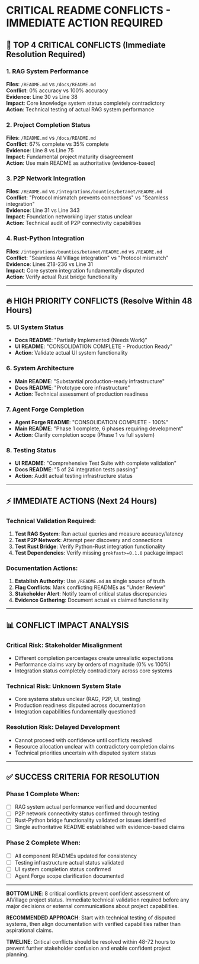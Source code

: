 # CRITICAL README CONFLICTS - IMMEDIATE ACTION REQUIRED

## 🚨 TOP 4 CRITICAL CONFLICTS (Immediate Resolution Required)

### 1. **RAG System Performance** 
**Files**: `/README.md` vs `/docs/README.md`  
**Conflict**: 0% accuracy vs 100% accuracy  
**Evidence**: Line 30 vs Line 38  
**Impact**: Core knowledge system status completely contradictory  
**Action**: Technical testing of actual RAG system performance  

### 2. **Project Completion Status**
**Files**: `/README.md` vs `/docs/README.md`  
**Conflict**: 67% complete vs 35% complete  
**Evidence**: Line 8 vs Line 75  
**Impact**: Fundamental project maturity disagreement  
**Action**: Use main README as authoritative (evidence-based)  

### 3. **P2P Network Integration**  
**Files**: `/README.md` vs `/integrations/bounties/betanet/README.md`  
**Conflict**: "Protocol mismatch prevents connections" vs "Seamless integration"  
**Evidence**: Line 31 vs Line 343  
**Impact**: Foundation networking layer status unclear  
**Action**: Technical audit of P2P connectivity capabilities  

### 4. **Rust-Python Integration**
**Files**: `/integrations/bounties/betanet/README.md` vs `/README.md`  
**Conflict**: "Seamless AI Village integration" vs "Protocol mismatch"  
**Evidence**: Lines 218-236 vs Line 31  
**Impact**: Core system integration fundamentally disputed  
**Action**: Verify actual Rust bridge functionality  

---

## 🔥 HIGH PRIORITY CONFLICTS (Resolve Within 48 Hours)

### 5. **UI System Status**
- **Docs README**: "Partially Implemented (Needs Work)"  
- **UI README**: "CONSOLIDATION COMPLETE - Production Ready"
- **Action**: Validate actual UI system functionality

### 6. **System Architecture**  
- **Main README**: "Substantial production-ready infrastructure"
- **Docs README**: "Prototype core infrastructure"  
- **Action**: Technical assessment of production readiness

### 7. **Agent Forge Completion**
- **Agent Forge README**: "CONSOLIDATION COMPLETE - 100%"
- **Main README**: "Phase 1 complete, 6 phases requiring development"
- **Action**: Clarify completion scope (Phase 1 vs full system)

### 8. **Testing Status**
- **UI README**: "Comprehensive Test Suite with complete validation"  
- **Docs README**: "5 of 24 integration tests passing"
- **Action**: Audit actual testing infrastructure status

---

## ⚡ IMMEDIATE ACTIONS (Next 24 Hours)

### Technical Validation Required:
1. **Test RAG System**: Run actual queries and measure accuracy/latency
2. **Test P2P Network**: Attempt peer discovery and connections  
3. **Test Rust Bridge**: Verify Python-Rust integration functionality
4. **Test Dependencies**: Verify missing `grokfast>=0.1.0` package impact

### Documentation Actions:
1. **Establish Authority**: Use `/README.md` as single source of truth
2. **Flag Conflicts**: Mark conflicting READMEs as "Under Review"  
3. **Stakeholder Alert**: Notify team of critical status discrepancies
4. **Evidence Gathering**: Document actual vs claimed functionality

---

## 📊 CONFLICT IMPACT ANALYSIS

### **Critical Risk**: Stakeholder Misalignment  
- Different completion percentages create unrealistic expectations
- Performance claims vary by orders of magnitude (0% vs 100%)
- Integration status completely contradictory across core systems

### **Technical Risk**: Unknown System State
- Core systems status unclear (RAG, P2P, UI, testing)  
- Production readiness disputed across documentation
- Integration capabilities fundamentally questioned

### **Resolution Risk**: Delayed Development
- Cannot proceed with confidence until conflicts resolved
- Resource allocation unclear with contradictory completion claims
- Technical priorities uncertain with disputed system status

---

## ✅ SUCCESS CRITERIA FOR RESOLUTION

### Phase 1 Complete When:
- [ ] RAG system actual performance verified and documented
- [ ] P2P network connectivity status confirmed through testing  
- [ ] Rust-Python bridge functionality validated or issues identified
- [ ] Single authoritative README established with evidence-based claims

### Phase 2 Complete When:  
- [ ] All component READMEs updated for consistency
- [ ] Testing infrastructure actual status validated
- [ ] UI system completion status confirmed
- [ ] Agent Forge scope clarification documented

---

**BOTTOM LINE**: 8 critical conflicts prevent confident assessment of AIVillage project status. Immediate technical validation required before any major decisions or external communications about project capabilities.

**RECOMMENDED APPROACH**: Start with technical testing of disputed systems, then align documentation with verified capabilities rather than aspirational claims.

**TIMELINE**: Critical conflicts should be resolved within 48-72 hours to prevent further stakeholder confusion and enable confident project planning.